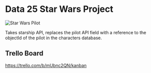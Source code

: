 # Data 25 Star Wars Project

![Star Wars Pilot](https://starwarsblog.starwars.com/wp-content/uploads/2019/08/nien-nunb.jpg)

 Takes starship API, replaces the pilot API field with a reference to the objectId of the pilot in the characters database.

## Trello Board

https://trello.com/b/mUbnc2QN/kanban

